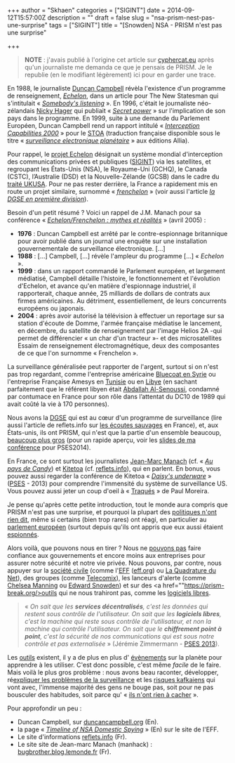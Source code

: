 +++
author = "Skhaen"
categories = ["SIGINT"]
date = 2014-09-12T15:57:00Z
description = ""
draft = false
slug = "nsa-prism-nest-pas-une-surprise"
tags = ["SIGINT"]
title = "[Snowden] NSA - PRISM n'est pas une surprise"

+++

> **NOTE** : j'avais publié à l'origine cet article sur [cyphercat.eu](http://www.cyphercat.eu) après qu'un journaliste me demanda ce que je pensais de PRISM. Je le republie (en le modifiant légèrement) ici pour en garder une trace.

En 1988, le journaliste <a href="https://en.wikipedia.org/wiki/Duncan_Campbell_%28journalist%29">Duncan Campbell</a> révèla l'existence d'un programme de renseignement, <em><a href="https://fr.wikipedia.org/wiki/ECHELON">Echelon</a></em>, dans un article pour The New Statesman qui s'intitulait « <em><a href="http://www.duncancampbell.org/menu/journalism/newstatesman/newstatesman-1988/They%27ve%20got%20it%20taped.pdf">Somebody's listening</a></em> ». En 1996, c'était le journaliste néo-zélandais <a href="http://www.nickyhager.info/">Nicky Hager</a> qui publiait « <em><a href="http://www.nickyhager.info/ebook-of-secret-power/">Secret power</a></em> » sur l'implication de son pays dans le programme. En 1999, suite à une demande du Parlement Européen, Duncan Campbell rend un rapport intitulé « <a href="http://www.cyber-rights.org/interception/stoa/interception_capabilities_2000.htm"><em>Interception Capabilities 2000</em></a> » pour le </em><a href="https://fr.wikipedia.org/wiki/STOA">STOA</a></em> (traduction française disponible sous le titre « <a href="http://www.editions-allia.com/fr/livre/438/surveillance-electronique-planetaire"><em>surveillance electronique planétaire</em></a> » aux éditions Allia).


Pour rappel, le <a href="https://fr.wikipedia.org/wiki/ECHELON">projet Echelon</a> désignait un système mondial d'interception des communications privées et publiques (<a href="https://fr.wikipedia.org/wiki/Renseignement_d%27origine_%C3%A9lectromagn%C3%A9tique">SIGINT</a>) via les satellites, et regroupant les États-Unis (NSA), le Royaume-Uni (GCHQ), le Canada (CSTC), l’Australie (DSD) et la Nouvelle-Zélande (GCSB) dans le cadre du <a href="https://fr.wikipedia.org/wiki/UKUSA">traité UKUSA</a>.  Pour ne pas rester derrière, la France a rapidement mis en route un projet similaire, surnommé « <em><a href="http://bugbrother.blog.lemonde.fr/2009/06/16/frenchelon-la-carte-des-stations-espion-du-renseignement-francais/">frenchelon</a></em> » (voir aussi l'article <a href="http://bugbrother.blog.lemonde.fr/2010/10/02/frenchelon-la-dgse-est-en-1ere-division/"><em>la DGSE en première division</em></a>). 

Besoin d'un petit résumé ? Voici un rappel de J.M. Manach pour sa conférence « <em><a href="http://jean-marc.manach.net/CQ/echelon.html">Echelon/Frenchelon : mythes et réalités</a></em> » (avril 2005) : 


* **1976** : Duncan Campbell est arrêté par le contre-espionnage britannique pour avoir publié dans un journal une enquête sur une installation gouvernementale de surveillance électronique. […]
* **1988** : […] Campbell, […] révèle l'ampleur du programme […] « <em>Echelon</em> ».
* **1999** : dans un rapport commandé le Parlement européen, et largement médiatisé, Campbell détaille l'histoire, le fonctionnement et l'évolution d'Echelon, et avance qu'en matière d'espionnage industriel, il rapporterait, chaque année, 25 milliards de dollars de contrats aux firmes américaines. Au détriment, essentiellement, de leurs concurrents européens ou japonais.
* **2004** : après avoir autorisé la télévision à effectuer un reportage sur sa station d'écoute de Domme, l'armée française médiatise le lancement, en décembre, du satellite de renseignement par l'image Helios 2A -qui permet de différencier « un char d'un tracteur »- et des microsatellites Essaim de renseignement électromagnétique, deux des composantes de ce que l'on surnomme « Frenchelon ».

La surveillance généralisée peut rapporter de l'argent, surtout si on n'est pas trop regardant, comme l'entreprise américaine <a href="http://reflets.info/opsyria-bluecoat-admet-maintenant-la-presence-de-ses-produits-sur-le-sol-syrien/">Bluecoat en Syrie</a> ou l'entreprise Française Amesys en <a href="http://reflets.info/surprise-la-tunisie-utilisait-des-technologies-francaises-pour-espionner-sa-population/">Tunisie</a> ou en <a href="http://reflets.info/amesys-poursuite-dune-enquete-de-la-mise-sur-ecoute-de-5-millions-de-terroristes-pedophiles-libyens/">Libye</a> (en sachant parfaitement que le référent libyen était <a href="https://en.wikipedia.org/wiki/Abdullah_Senussi">Abdallah Al-Senoussi</a>, condamné par contumace en France pour son rôle dans l’attentat du DC10 de 1989 qui avait coûté la vie à 170 personnes).

Nous avons la <a href="http://www.lemonde.fr/societe/article/2013/07/04/revelations-sur-le-big-brother-francais_3441973_3224.html">DGSE</a> qui est au cœur d'un programme de surveillance (lire aussi l'article de reflets.info sur <a href="http://reflets.info/amesys-ecoutes-sauvages-paris-champs-elysees/">les écoutes sauvages</a> en France), et, aux États-unis, ils ont PRISM, qui n'est que la partie d'un ensemble beaucoup, <a href="http://reflets.info/prism-lets-have-a-look-at-the-big-picture">beaucoup plus gros</a> (pour un rapide aperçu, voir les [slides de ma conférence](http://pses2014.libwalk.so/) pour PSES2014). 

En France, ce sont surtout les journalistes <a href="http://bugbrother.blog.lemonde.fr/">Jean-Marc Manach</a> (cf. « <a href="http://bugbrother.blog.lemonde.fr/2012/03/16/au-pays-de-candy-mon-livre-en-ligne/"><em>Au pays de Candy</em></a>) et <a href="http://www.kitetoa.com/">Kitetoa</a> (cf. <a href="http://reflets.info/prism-lets-have-a-look-at-the-big-picture">reflets.info</a>), qui en parlent. En bonus, vous pouvez aussi regarder la conférence de Kitetoa « <em><a href="http://lacantine.ubicast.eu/videos/23-06-2013-141117/">Daisy's underware</a></em> » (<a href="http://www.passageenseine.org">PSES</a> - 2013) pour comprendre l'immensité du système de surveillance US. Vous pouvez aussi jeter un coup d'oeil à « <a href="https://thepiratebay.sx/torrent/7110141/Traques.Enquete.sur.les.marchands.d.armes.numeriques.Doc.FRENCH">Traqués</a> » de Paul Moreira. 


Je pense qu'après cette petite introduction, tout le monde aura compris que PRISM n'est pas une surprise, et pourquoi la plupart des <a href="http://reflets.info/prism-and-guests-au-moins-7-pays-europeens-auraient-des-accords-avec-la-nsa/">politiques n'ont rien dit</a>, même si certains (bien trop rares) ont réagi, en particulier au <a href="http://www.europarl.europa.eu/news/fr/headlines/content/20130611STO11522/html/Prism-les-d%C3%A9put%C3%A9s-sont-tr%C3%A8s-critiques-envers-la-surveillance-am%C3%A9ricaine">parlement européen</a> (surtout depuis qu'ils ont appris que eux aussi étaient <a href="http://www.pcinpact.com/news/80924-les-usa-accuses-d-avoir-espionne-leurs-allies-europeens-dont-france.htm">espionnés</a>. 

Alors voilà, que pouvons nous en tirer ? Nous ne <u>pouvons pas</u> faire confiance aux gouvernements et encore moins aux entreprises pour assurer notre sécurité et notre vie privée. Nous pouvons, par contre, nous appuyer sur la <a href="https://fr.wikipedia.org/wiki/Soci%C3%A9t%C3%A9_civile">société civile</a> (comme l'<a href="http://www.pcinpact.com/news/81255-prism-dix-neuf-associations-americaines-portent-plainte-contre-nsa.htm">EFF</a> (<a href="https://www.eff.org/">eff.org</a>) ou <a href="http://laquadrature.fr">La Quadrature du Net</a>), des groupes (comme <a href="http://owni.fr/2011/07/25/telecomix-%C2%AB-hacker-pour-la-liberte-%C2%BB/">Telecomix</a>),
les lanceurs d'alerte (comme <a href="https://en.wikipedia.org/wiki/Bradley_Manning">Chelsea Manning</a> ou <a href="https://en.wikipedia.org/wiki/Edward_snowden">Edward Snowden</a>) et sur des <a href=""https://prism-break.org/>outils</a> qui ne nous trahiront pas, comme les <a href="https://www.april.org/">logiciels libres</a>. 

> « <em>On sait que les **services décentralisés**, c'est les données qui restent sous contrôle de l'utilisateur. On sait que les **logiciels libres**, c'est la machine qui reste sous contrôle de l'utilisateur, et non la machine qui contrôle l'utilisateur. On sait que le **chiffrement point à point**, c'est la sécurité de nos communications qui est sous notre contrôle et pas externalisée</em> » (Jérémie Zimmermann - <a href="http://lacantine.ubicast.eu/videos/21-06-2013-215359/">PSES 2013</a>).

Les <a href="https://prism-break.org/">outils</a> existent, il y a de plus en plus d' <a href="http://www.cryptoparty.in/">évènements</a> sur la planète pour apprendre à les utiliser. C'est donc possible, c'est même <em>facile</em> de le faire. Mais voilà le plus gros problème : nous avons beau raconter, développer, ré<a href="http://lacantine.ubicast.eu/videos/21-06-2013-125516/">expliquer les problèmes de la surveillance</a> et les <a href="http://bugbrother.blog.lemonde.fr/2013/06/30/pourquoi-la-nsa-espionne-aussi-votre-papa-oupas/">risques kafkaiens</a> qui vont avec, l'immense majorité des gens ne bouge pas, soit pour ne pas bousculer des habitudes, soit parce qu' « <a href="http://lacantine.ubicast.eu/videos/21-06-2013-125516/">ils n'ont rien à cacher</a> ».

Pour approfondir un peu :

* Duncan Campbell, sur <a href="http://www.duncancampbell.org/content/biography">duncancampbell.org</a> (En).
* la page « <em><a href="https://www.eff.org/nsa-spying/timeline">Timeline of NSA Domestic Spying</a></em> » (En) sur le site de l'EFF.
* Le site d'informations <a href="http://reflets.info/?s=nsa">reflets.info</a> (Fr).
* Le site site de Jean-marc Manach (manhack) : <a href="http://bugbrother.blog.lemonde.fr/">bugbrother.blog.lemonde.fr</a> (Fr).

